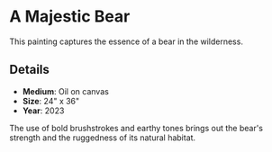 # A Majestic Bear

This painting captures the essence of a bear in the wilderness. 

## Details

- **Medium**: Oil on canvas
- **Size**: 24" x 36"
- **Year**: 2023

The use of bold brushstrokes and earthy tones brings out the bear's strength and the ruggedness of its natural habitat.

